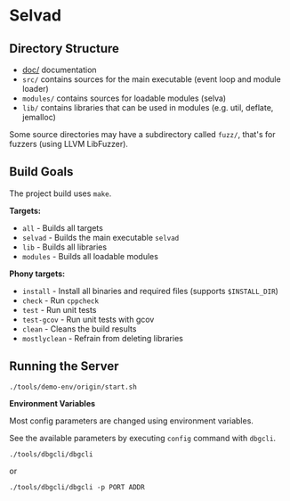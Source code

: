 <!--
Copyright (c) 2022-2023 SAULX

SPDX-License-Identifier: MIT
-->

Selvad
======

Directory Structure
-------------------

- [doc/](doc) documentation
- `src/` contains sources for the main executable (event loop and module loader)
- `modules/` contains sources for loadable modules (selva)
- `lib/` contains libraries that can be used in modules (e.g. util, deflate, jemalloc)

Some source directories may have a subdirectory called `fuzz/`, that's for
fuzzers (using LLVM LibFuzzer).

Build Goals
-----------

The project build uses `make`.

**Targets:**
- `all` - Builds all targets
- `selvad` - Builds the main executable `selvad`
- `lib` - Builds all libraries
- `modules` - Builds all loadable modules 

**Phony targets:**
- `install` - Install all binaries and required files (supports `$INSTALL_DIR`)
- `check` - Run `cppcheck`
- `test` - Run unit tests
- `test-gcov` - Run unit tests with gcov
- `clean` - Cleans the build results
- `mostlyclean` - Refrain from deleting libraries

Running the Server
------------------

```
./tools/demo-env/origin/start.sh
```

**Environment Variables**

Most config parameters are changed using environment variables.

See the available parameters by executing `config` command with `dbgcli`.

```
./tools/dbgcli/dbgcli
```

or

```
./tools/dbgcli/dbgcli -p PORT ADDR
```
